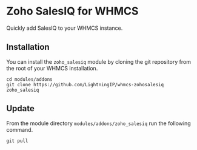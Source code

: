 # Zoho SalesIQ for WHMCS
Quickly add SalesIQ to your WHMCS instance.

## Installation
You can install the `zoho_salesiq` module by cloning the git repository from the root of your WHMCS installation.
```
cd modules/addons
git clone https://github.com/LightningIP/whmcs-zohosalesiq zoho_salesiq
```

## Update
From the module directory `modules/addons/zoho_salesiq` run the following command.
```
git pull
```
